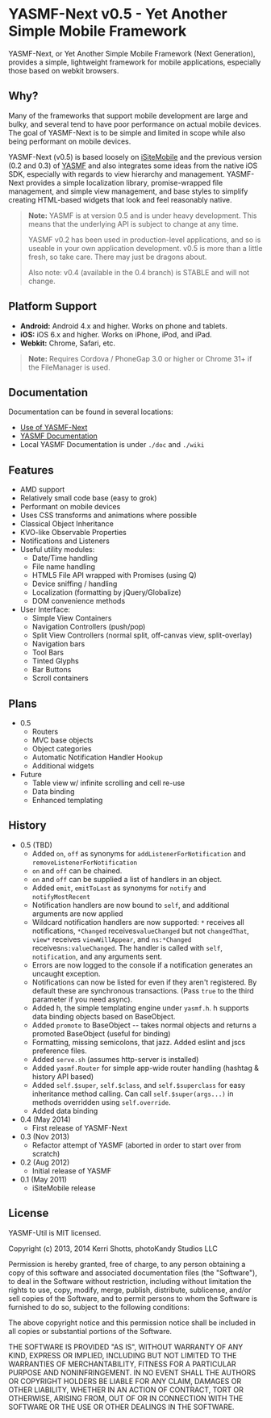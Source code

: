 YASMF-Next v0.5 - Yet Another Simple Mobile Framework
=====================================================

YASMF-Next, or Yet Another Simple Mobile Framework (Next Generation), provides a simple, lightweight framework for mobile applications, especially those based on webkit browsers.

Why?
----

Many of the frameworks that support mobile development are large and bulky, and several tend to have poor performance on actual mobile devices. The goal of YASMF-Next is to be simple and limited in scope while also being performant on mobile devices.

YASMF-Next (v0.5) is based loosely on [iSiteMobile](https://github.com/kerrishotts/iSite-Mobile) and the previous version (0.2 and 0.3) of [YASMF](https://github.com/photokandyStudios/YASMF) and also integrates some ideas from the native iOS SDK, especially with regards to view hierarchy and management. YASMF-Next provides a simple localization library, promise-wrapped file management, and simple view management, and base styles to simplify creating HTML-based widgets that look and feel reasonably native.

> **Note:** YASMF is at version 0.5 and is under heavy development. This means that the underlying API is subject to change at any time.
>
> YASMF v0.2 has been used in production-level applications, and so is useable in your own application development. v0.5 is more than a little fresh, so take care. There may just be dragons about.
>
> Also note: v0.4 (available in the 0.4 branch) is STABLE and will not change.

Platform Support
----------------

- **Android:** Android 4.x and higher. Works on phone and tablets.
- **iOS:** iOS 6.x and higher. Works on iPhone, iPod, and iPad.
- **Webkit:** Chrome, Safari, etc.

> **Note:** Requires Cordova / PhoneGap 3.0 or higher or Chrome 31+ if the FileManager is used.

Documentation
-------------

Documentation can be found in several locations:

- [Use of YASMF-Next](https://github.com/photokandyStudios/YASMF-Next/wiki)
- [YASMF Documentation](http://photokandystudios.github.io/YASMF-Next/index.html)
- Local YASMF Documentation is under `./doc` and `./wiki`

Features
--------

- AMD support
- Relatively small code base (easy to grok)
- Performant on mobile devices
- Uses CSS transforms and animations where possible
- Classical Object Inheritance
- KVO-like Observable Properties
- Notifications and Listeners
- Useful utility modules:
	- Date/Time handling
	- File name handling
	- HTML5 File API wrapped with Promises (using Q)
	- Device sniffing / handling
	- Localization (formatting by jQuery/Globalize)
	- DOM convenience methods
- User Interface:
	- Simple View Containers
	- Navigation Controllers (push/pop)
	- Split View Controllers (normal split, off-canvas view, split-overlay)
	- Navigation bars
	- Tool Bars
	- Tinted Glyphs
	- Bar Buttons
	- Scroll containers

Plans
-----

- 0.5
	- Routers
	- MVC base objects
	- Object categories
	- Automatic Notification Handler Hookup
	- Additional widgets
- Future
	- Table view w/ infinite scrolling and cell re-use
	- Data binding
	- Enhanced templating

History
-------

- 0.5 (TBD)
	- Added `on`, `off` as synonyms for `addListenerForNotification` and `removeListenerForNotification`
	- `on` and `off` can be chained.
	- `on` and `off` can be supplied a list of handlers in an object.
	- Added `emit`, `emitToLast` as synonyms for `notify` and `notifyMostRecent`
	- Notification handlers are now bound to `self`, and additional arguments are now applied
	- Wildcard notification handlers are now supported: `*` receives all notifications, `*Changed` receives`valueChanged` but not `changedThat`, `view*` receives `viewWillAppear`, and `ns:*Changed` receives`ns:valueChanged`. The handler is called with `self`, `notification`, and any arguments sent.
	- Errors are now logged to the console if a notification generates an uncaught exception.
	- Notifications can now be listed for even if they aren't registered. By default these are synchronous transactions. (Pass `true` to the third parameter if you need async).
	- Added h, the simple templating engine under `yasmf.h`. h supports data binding objects based on BaseObject.
	- Added `promote` to BaseObject -- takes normal objects and returns a promoted BaseObject (useful for binding)
	- Formatting, missing semicolons, that jazz. Added eslint and jscs preference files.
	- Added `serve.sh` (assumes http-server is installed)
	- Added `yasmf.Router` for simple app-wide router handling (hashtag & history API based)
	- Added `self.$super`, `self.$class`, and `self.$superclass` for easy inheritance method calling. Can call `self.$super(args...)` in methods overridden using `self.override`.
	- Added data binding
- 0.4 (May 2014)
	- First release of YASMF-Next
- 0.3 (Nov 2013)
	- Refactor attempt of YASMF (aborted in order to start over from scratch)
- 0.2 (Aug 2012)
	- Initial release of YASMF
- 0.1 (May 2011)
	- iSiteMobile release

License
-------

YASMF-Util is MIT licensed.

Copyright (c) 2013, 2014 Kerri Shotts, photoKandy Studios LLC

Permission is hereby granted, free of charge, to any person obtaining a copy of this software and associated documentation files (the "Software"), to deal in the Software without restriction, including without limitation the rights to use, copy, modify, merge, publish, distribute, sublicense, and/or sell copies of the Software, and to permit persons to whom the Software is furnished to do so, subject to the following conditions:

The above copyright notice and this permission notice shall be included in all copies or substantial portions of the Software.

THE SOFTWARE IS PROVIDED "AS IS", WITHOUT WARRANTY OF ANY KIND, EXPRESS OR IMPLIED, INCLUDING BUT NOT LIMITED TO THE WARRANTIES OF MERCHANTABILITY, FITNESS FOR A PARTICULAR PURPOSE AND NONINFRINGEMENT. IN NO EVENT SHALL THE AUTHORS OR COPYRIGHT HOLDERS BE LIABLE FOR ANY CLAIM, DAMAGES OR OTHER LIABILITY, WHETHER IN AN ACTION OF CONTRACT, TORT OR OTHERWISE, ARISING FROM, OUT OF OR IN CONNECTION WITH THE SOFTWARE OR THE USE OR OTHER DEALINGS IN THE SOFTWARE.
